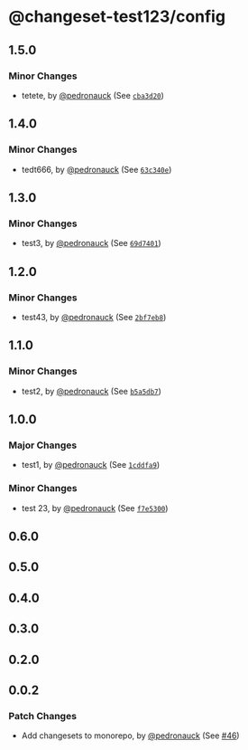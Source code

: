 # @changeset-test123/config

## 1.5.0

### Minor Changes

- tetete, by [@pedronauck](https://github.com/pedronauck) (See [`cba3d20`](https://github.com/pedronauck/changeset-test/commit/cba3d20129512bfb2479fa62c9f382cb35dcaa2b))

## 1.4.0

### Minor Changes

- tedt666, by [@pedronauck](https://github.com/pedronauck) (See [`63c340e`](https://github.com/pedronauck/changeset-test/commit/63c340eebd379cbd3aa6db8643fe692af893891d))

## 1.3.0

### Minor Changes

- test3, by [@pedronauck](https://github.com/pedronauck) (See [`69d7401`](https://github.com/pedronauck/changeset-test/commit/69d74011f16e29fc043dd89206871dc6837ea295))

## 1.2.0

### Minor Changes

- test43, by [@pedronauck](https://github.com/pedronauck) (See [`2bf7eb8`](https://github.com/pedronauck/changeset-test/commit/2bf7eb8d6ad73d01a1a987edd161da4aa4cb6c9d))

## 1.1.0

### Minor Changes

- test2, by [@pedronauck](https://github.com/pedronauck) (See [`b5a5db7`](https://github.com/pedronauck/changeset-test/commit/b5a5db700a5a898d6933165809365f2176606343))

## 1.0.0

### Major Changes

- test1, by [@pedronauck](https://github.com/pedronauck) (See [`1cddfa9`](https://github.com/pedronauck/changeset-test/commit/1cddfa9b10c36fc3b0c2125c4dc64c9e5f9efe11))

### Minor Changes

- test 23, by [@pedronauck](https://github.com/pedronauck) (See [`f7e5300`](https://github.com/pedronauck/changeset-test/commit/f7e5300c5663f92e68015495789c160662f7840f))

## 0.6.0

## 0.5.0

## 0.4.0

## 0.3.0

## 0.2.0

## 0.0.2

### Patch Changes

- Add changesets to monorepo, by [@pedronauck](https://github.com/pedronauck) (See [#46](https://github.com/pedronauck/changeset-test/pull/46))
